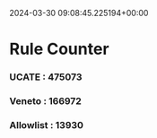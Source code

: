 2024-03-30 09:08:45.225194+00:00
# Rule Counter 
 ### UCATE : 475073

 ### Veneto : 166972

 ### Allowlist : 13930